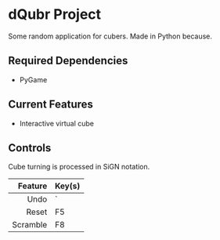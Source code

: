 # dQubr Project
Some random application for cubers. Made in Python because.

## Required Dependencies
- PyGame

## Current Features
- Interactive virtual cube

## Controls
Cube turning is processed in SiGN notation.

|  Feature | Key(s) |
|---------:|:-------|
|     Undo | `      |
|    Reset | F5     |
| Scramble | F8     |